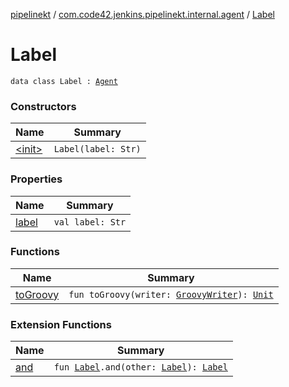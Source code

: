[pipelinekt](../../index.md) / [com.code42.jenkins.pipelinekt.internal.agent](../index.md) / [Label](./index.md)

# Label

`data class Label : `[`Agent`](../../com.code42.jenkins.pipelinekt.core/-agent.md)

### Constructors

| Name | Summary |
|---|---|
| [&lt;init&gt;](-init-.md) | `Label(label: Str)` |

### Properties

| Name | Summary |
|---|---|
| [label](label.md) | `val label: Str` |

### Functions

| Name | Summary |
|---|---|
| [toGroovy](to-groovy.md) | `fun toGroovy(writer: `[`GroovyWriter`](../../com.code42.jenkins.pipelinekt.core.writer/-groovy-writer/index.md)`): `[`Unit`](https://kotlinlang.org/api/latest/jvm/stdlib/kotlin/-unit/index.html) |

### Extension Functions

| Name | Summary |
|---|---|
| [and](../../com.code42.jenkins.pipelinekt.dsl.agent/and.md) | `fun `[`Label`](./index.md)`.and(other: `[`Label`](./index.md)`): `[`Label`](./index.md) |

